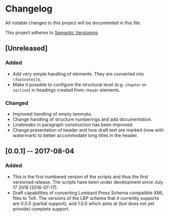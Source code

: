 # Changelog
All notable changes to this project will be documented in this file.

This project adheres to [Semantic Versioning](http://semver.org/spec/v2.0.0.html).

## [Unreleased]
### Added
- Add very simple handling of <note> elements. They are converted into
  `\footnote{}`s.
- Make it possible to configure the structural level (e.g. `chapter` or
  `section`) in headings created from `<head>` elements.

### Changed
- Improved handling of empty lemmata.
- Change handling of structure numberings and add documentation.
- Linebreaks in paragraph construction has been improved.
- Change presentation of header and how draft text are marked (now with
  watermark) to better accommodate long titles in the header.


## [0.0.1] -- 2017-08-04
### Added
- This is the first numbered version of the scripts and thus the first versioned
  release. The scripts have been under development since July 17 2016
  (2016-07-17).
- Draft capabilities of converting Lombard Press Schema compatible XML files to
  TeX. The versions of the LBP schema that it currently supports are 0.0.0
  (partial support), and 1.0.0 which aims at (but does not yet provide) complete
  support.
